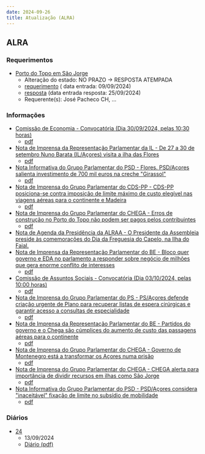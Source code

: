 ```yaml
---
date: 2024-09-26
title: Atualização (ALRA)
---
```

## ALRA

### Requerimentos

* [Porto do Topo em São Jorge](http://base.alra.pt:82/4DACTION/w_pesquisa_registo/4/8494)
  * Alteração do estado: NO PRAZO → RESPOSTA ATEMPADA
  * [requerimento](http://base.alra.pt:82/Doc_Req/XIIIreque140.pdf) ( data entrada: 09/09/2024)
  * [resposta](http://base.alra.pt:82/Doc_Req/XIIIrequeresp140.pdf) (data entrada resposta: 25/09/2024)
  * Requerente(s): José Pacheco CH, ...

### Informações

* [Comissão de Economia - Convocatória (Dia 30/09/2024, pelas 10:30 horas)](http://base.alra.pt:82/4DACTION/w_pesquisa_registo/8/20294)
  * [pdf](http://base.alra.pt:82/Doc_Noticias/NI20294.pdf)
* [Nota de Imprensa da Representação Parlamentar da IL -  De 27 a 30 de setembro Nuno Barata (IL/Açores) visita a ilha das Flores](http://base.alra.pt:82/4DACTION/w_pesquisa_registo/8/20295)
  * [pdf](http://base.alra.pt:82/Doc_Noticias/NI20295.pdf)
* [Nota Informativa do Grupo Parlamentar do PSD - Flores. PSD/Açores salienta investimento de 700 mil euros na creche "Girassol"](http://base.alra.pt:82/4DACTION/w_pesquisa_registo/8/20296)
  * [pdf](http://base.alra.pt:82/Doc_Noticias/NI20296.pdf)
* [Nota de Imprensa do Grupo Parlamentar do CDS-PP - CDS-PP posiciona-se contra imposição de limite máximo de custo elegível nas viagens aéreas para o continente e Madeira](http://base.alra.pt:82/4DACTION/w_pesquisa_registo/8/20298)
  * [pdf](http://base.alra.pt:82/Doc_Noticias/NI20298.pdf)
* [Nota de Imprensa do Grupo Parlamentar do CHEGA - Erros de construção no Porto do Topo não podem ser pagos pelos contribuintes](http://base.alra.pt:82/4DACTION/w_pesquisa_registo/8/20299)
  * [pdf](http://base.alra.pt:82/Doc_Noticias/NI20299.pdf)
* [Nota de Agenda da Presidência da ALRAA - O Presidente da Assembleia preside às comemorações do Dia da Freguesia do Capelo, na Ilha do Faial.](http://base.alra.pt:82/4DACTION/w_pesquisa_registo/8/20300)
* [Nota de Imprensa da Representação Parlamentar do BE - Bloco quer governo e EDA no parlamento a responder sobre negócio de milhões que gera enorme conflito de interesses](http://base.alra.pt:82/4DACTION/w_pesquisa_registo/8/20302)
  * [pdf](http://base.alra.pt:82/Doc_Noticias/NI20302.pdf)
* [Comissão de Assuntos Sociais - Convocatória (Dia 03/10/2024, pelas 10:00 horas)](http://base.alra.pt:82/4DACTION/w_pesquisa_registo/8/20303)
  * [pdf](http://base.alra.pt:82/Doc_Noticias/NI20303.pdf)
* [Nota de Imprensa do Grupo Parlamentar do PS - PS/Açores defende criação urgente de Plano para recuperar listas de espera cirúrgicas e garantir acesso a consultas de especialidade](http://base.alra.pt:82/4DACTION/w_pesquisa_registo/8/20304)
  * [pdf](http://base.alra.pt:82/Doc_Noticias/NI20304.pdf)
* [Nota de Imprensa da Representação Parlamentar do BE - Partidos do governo e o Chega são cúmplices do aumento de custo das passagens aéreas para o continente](http://base.alra.pt:82/4DACTION/w_pesquisa_registo/8/20305)
  * [pdf](http://base.alra.pt:82/Doc_Noticias/NI20305.pdf)
* [Nota de Imprensa do Grupo Parlamentar do CHEGA - Governo de Montenegro está a transformar os Açores numa prisão](http://base.alra.pt:82/4DACTION/w_pesquisa_registo/8/20306)
  * [pdf](http://base.alra.pt:82/Doc_Noticias/NI20306.pdf)
* [Nota de Imprensa do Grupo Parlamentar do CHEGA - CHEGA alerta para importância de dividir recursos em ilhas como São Jorge](http://base.alra.pt:82/4DACTION/w_pesquisa_registo/8/20307)
  * [pdf](http://base.alra.pt:82/Doc_Noticias/NI20307.pdf)
* [Nota Informativa do Grupo Parlamentar do PSD - PSD/Açores considera "inaceitável" fixação de limite no subsídio de mobilidade](http://base.alra.pt:82/4DACTION/w_pesquisa_registo/8/20308)
  * [pdf](http://base.alra.pt:82/Doc_Noticias/NI20308.pdf)

### Diários

* [24](http://base.alra.pt:82/4DACTION/w_pesquisa_registo/10/2785)
  * 13/09/2024
  * [Diário (pdf)](http://base.alra.pt:82/Diario/XIII24.pdf)
